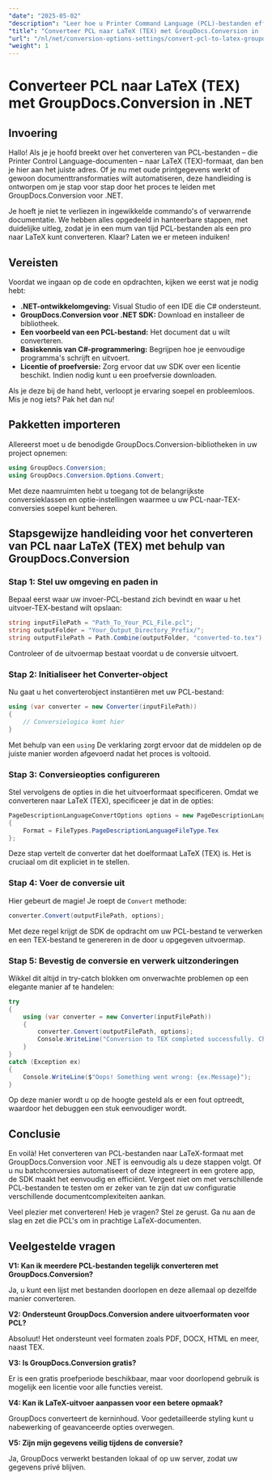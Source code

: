 ```yaml
---
"date": "2025-05-02"
"description": "Leer hoe u Printer Command Language (PCL)-bestanden efficiënt kunt converteren naar LaTeX (TEX) met GroupDocs.Conversion voor .NET. Deze stapsgewijze handleiding behandelt de installatie-, configuratie- en conversieprocessen."
"title": "Converteer PCL naar LaTeX (TEX) met GroupDocs.Conversion in .NET"
"url": "/nl/net/conversion-options-settings/convert-pcl-to-latex-groupdocs-net/"
"weight": 1
---
```


# Converteer PCL naar LaTeX (TEX) met GroupDocs.Conversion in .NET

## Invoering

Hallo! Als je je hoofd breekt over het converteren van PCL-bestanden – die Printer Control Language-documenten – naar LaTeX (TEX)-formaat, dan ben je hier aan het juiste adres. Of je nu met oude printgegevens werkt of gewoon documenttransformaties wilt automatiseren, deze handleiding is ontworpen om je stap voor stap door het proces te leiden met GroupDocs.Conversion voor .NET.

Je hoeft je niet te verliezen in ingewikkelde commando's of verwarrende documentatie. We hebben alles opgedeeld in hanteerbare stappen, met duidelijke uitleg, zodat je in een mum van tijd PCL-bestanden als een pro naar LaTeX kunt converteren. Klaar? Laten we er meteen induiken!


## Vereisten

Voordat we ingaan op de code en opdrachten, kijken we eerst wat je nodig hebt:

- **.NET-ontwikkelomgeving:** Visual Studio of een IDE die C# ondersteunt.
- **GroupDocs.Conversion voor .NET SDK:** Download en installeer de bibliotheek.
- **Een voorbeeld van een PCL-bestand:** Het document dat u wilt converteren.
- **Basiskennis van C#-programmering:** Begrijpen hoe je eenvoudige programma's schrijft en uitvoert.
- **Licentie of proefversie:** Zorg ervoor dat uw SDK over een licentie beschikt. Indien nodig kunt u een proefversie downloaden.

Als je deze bij de hand hebt, verloopt je ervaring soepel en probleemloos. Mis je nog iets? Pak het dan nu!


## Pakketten importeren

Allereerst moet u de benodigde GroupDocs.Conversion-bibliotheken in uw project opnemen:

```csharp
using GroupDocs.Conversion;
using GroupDocs.Conversion.Options.Convert;
```

Met deze naamruimten hebt u toegang tot de belangrijkste conversieklassen en optie-instellingen waarmee u uw PCL-naar-TEX-conversies soepel kunt beheren.


## Stapsgewijze handleiding voor het converteren van PCL naar LaTeX (TEX) met behulp van GroupDocs.Conversion

### Stap 1: Stel uw omgeving en paden in

Bepaal eerst waar uw invoer-PCL-bestand zich bevindt en waar u het uitvoer-TEX-bestand wilt opslaan:

```csharp
string inputFilePath = "Path_To_Your_PCL_File.pcl";
string outputFolder = "Your_Output_Directory_Prefix/";
string outputFilePath = Path.Combine(outputFolder, "converted-to.tex");
```

Controleer of de uitvoermap bestaat voordat u de conversie uitvoert.

### Stap 2: Initialiseer het Converter-object

Nu gaat u het converterobject instantiëren met uw PCL-bestand:

```csharp
using (var converter = new Converter(inputFilePath))
{
    // Conversielogica komt hier
}
```

Met behulp van een `using` De verklaring zorgt ervoor dat de middelen op de juiste manier worden afgevoerd nadat het proces is voltooid.

### Stap 3: Conversieopties configureren

Stel vervolgens de opties in die het uitvoerformaat specificeren. Omdat we converteren naar LaTeX (TEX), specificeer je dat in de opties:

```csharp
PageDescriptionLanguageConvertOptions options = new PageDescriptionLanguageConvertOptions
{
    Format = FileTypes.PageDescriptionLanguageFileType.Tex
};
```

Deze stap vertelt de converter dat het doelformaat LaTeX (TEX) is. Het is cruciaal om dit expliciet in te stellen.

### Stap 4: Voer de conversie uit

Hier gebeurt de magie! Je roept de `Convert` methode:

```csharp
converter.Convert(outputFilePath, options);
```

Met deze regel krijgt de SDK de opdracht om uw PCL-bestand te verwerken en een TEX-bestand te genereren in de door u opgegeven uitvoermap.

### Stap 5: Bevestig de conversie en verwerk uitzonderingen

Wikkel dit altijd in try-catch blokken om onverwachte problemen op een elegante manier af te handelen:

```csharp
try
{
    using (var converter = new Converter(inputFilePath))
    {
        converter.Convert(outputFilePath, options);
        Console.WriteLine("Conversion to TEX completed successfully. Check your output folder!");
    }
}
catch (Exception ex)
{
    Console.WriteLine($"Oops! Something went wrong: {ex.Message}");
}
```

Op deze manier wordt u op de hoogte gesteld als er een fout optreedt, waardoor het debuggen een stuk eenvoudiger wordt.


## Conclusie

En voilà! Het converteren van PCL-bestanden naar LaTeX-formaat met GroupDocs.Conversion voor .NET is eenvoudig als u deze stappen volgt. Of u nu batchconversies automatiseert of deze integreert in een grotere app, de SDK maakt het eenvoudig en efficiënt. Vergeet niet om met verschillende PCL-bestanden te testen om er zeker van te zijn dat uw configuratie verschillende documentcomplexiteiten aankan.

Veel plezier met converteren! Heb je vragen? Stel ze gerust. Ga nu aan de slag en zet die PCL's om in prachtige LaTeX-documenten.


## Veelgestelde vragen

**V1: Kan ik meerdere PCL-bestanden tegelijk converteren met GroupDocs.Conversion?**  

Ja, u kunt een lijst met bestanden doorlopen en deze allemaal op dezelfde manier converteren.

**V2: Ondersteunt GroupDocs.Conversion andere uitvoerformaten voor PCL?**  

Absoluut! Het ondersteunt veel formaten zoals PDF, DOCX, HTML en meer, naast TEX.

**V3: Is GroupDocs.Conversion gratis?**  

Er is een gratis proefperiode beschikbaar, maar voor doorlopend gebruik is mogelijk een licentie voor alle functies vereist.

**V4: Kan ik LaTeX-uitvoer aanpassen voor een betere opmaak?**  

GroupDocs converteert de kerninhoud. Voor gedetailleerde styling kunt u nabewerking of geavanceerde opties overwegen.

**V5: Zijn mijn gegevens veilig tijdens de conversie?**  

Ja, GroupDocs verwerkt bestanden lokaal of op uw server, zodat uw gegevens privé blijven.